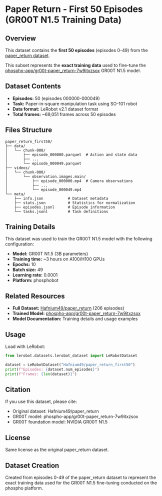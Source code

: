 # Paper Return - First 50 Episodes (GR00T N1.5 Training Data)

## Overview

This dataset contains the **first 50 episodes** (episodes 0-49) from the [paper_return dataset](https://huggingface.co/datasets/Hafnium49/paper_return).

This subset represents the **exact training data** used to fine-tune the [phospho-app/gr00t-paper_return-7w9itxzsox](https://huggingface.co/phospho-app/gr00t-paper_return-7w9itxzsox) GR00T N1.5 model.

## Dataset Contents

- **Episodes:** 50 (episodes 000000-000049)
- **Task:** Paper-in-square manipulation task using SO-101 robot
- **Data format:** LeRobot v2.1 dataset format
- **Total frames:** ~69,051 frames across 50 episodes

## Files Structure

```
paper_return_first50/
├── data/
│   └── chunk-000/
│       ├── episode_000000.parquet  # Action and state data
│       ├── ...
│       └── episode_000049.parquet
├── videos/
│   └── chunk-000/
│       └── observation.images.main/
│           ├── episode_000000.mp4  # Camera observations
│           ├── ...
│           └── episode_000049.mp4
└── meta/
    ├── info.json           # Dataset metadata
    ├── stats.json          # Statistics for normalization
    ├── episodes.jsonl      # Episode information
    └── tasks.jsonl         # Task definitions
```

## Training Details

This dataset was used to train the GR00T N1.5 model with the following configuration:

- **Model:** GR00T N1.5 (3B parameters)
- **Training time:** ~3 hours on A100/H100 GPUs
- **Epochs:** 10
- **Batch size:** 49
- **Learning rate:** 0.0001
- **Platform:** phosphobot

## Related Resources

- **Full Dataset:** [Hafnium49/paper_return](https://huggingface.co/datasets/Hafnium49/paper_return) (206 episodes)
- **Trained Model:** [phospho-app/gr00t-paper_return-7w9itxzsox](https://huggingface.co/phospho-app/gr00t-paper_return-7w9itxzsox)
- **Model Documentation:** Training details and usage examples

## Usage

Load with LeRobot:

```python
from lerobot.datasets.lerobot_dataset import LeRobotDataset

dataset = LeRobotDataset("Hafnium49/paper_return_first50")
print(f"Episodes: {dataset.num_episodes}")
print(f"Frames: {len(dataset)}")
```

## Citation

If you use this dataset, please cite:

- Original dataset: Hafnium49/paper_return
- GR00T model: phospho-app/gr00t-paper_return-7w9itxzsox
- GR00T foundation model: NVIDIA GR00T N1.5

## License

Same license as the original paper_return dataset.

## Dataset Creation

Created from episodes 0-49 of the paper_return dataset to represent the exact training data used for the GR00T N1.5 fine-tuning conducted on the phospho platform.

